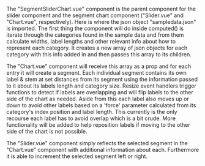 The "SegmentSliderChart.vue" component is the parent component for the slider component and the segment chart component ("Slider.vue" and "Chart.vue", respectively). Here is where the json object "sampledata.json" is imported. The first thing the component will do inside computed() is iterate through the categories found in the sample data and from them calculate widths, label lengths and other relevant info about how to represent each category. It creates a new array of json objects for each category with this info added in and then passes this array to its children.

The "Chart.vue" component will receive this array as a prop and for each entry it will create a segment. Each individual segment contains its own label & stem at set distances from its segment using the information passed to it about its labels length and category size. Resize event handlers trigger functions to detect if labels are overlapping and will flip labels to the other side of the chart as needed. Aside from this each label also moves up or down to avoid other labels based on a 'force' parameter calculated from its category's index position and label length. This currently is the only recourse each label has to avoid overlap which is a bit crude. More functionality will be added to help reposition labels if moving to the other side of the chart is not possible.

The "Slider.vue" component simply reflects the selected segment in the "Chart.vue" component with additional information about each. Furthermore it is able to increment the selected segment left or right.
